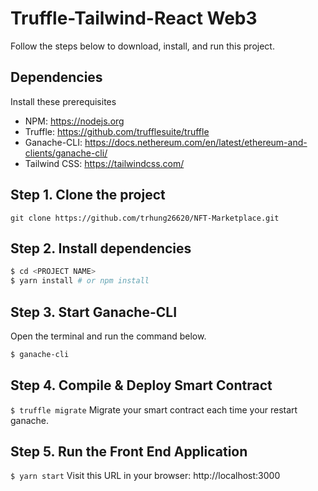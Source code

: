 
# Truffle-Tailwind-React Web3

Follow the steps below to download, install, and run this project.

## Dependencies
Install these prerequisites
- NPM: https://nodejs.org
- Truffle: https://github.com/trufflesuite/truffle
- Ganache-CLI: https://docs.nethereum.com/en/latest/ethereum-and-clients/ganache-cli/
- Tailwind CSS: https://tailwindcss.com/


## Step 1. Clone the project
`git clone https://github.com/trhung26620/NFT-Marketplace.git`

## Step 2. Install dependencies
```sh
$ cd <PROJECT NAME>
$ yarn install # or npm install
```
## Step 3. Start Ganache-CLI
Open the terminal and run the command below.
```sh
$ ganache-cli
```

## Step 4. Compile & Deploy Smart Contract
`$ truffle migrate`
Migrate your smart contract each time your restart ganache.

## Step 5. Run the Front End Application
`$ yarn start`
Visit this URL in your browser: http://localhost:3000

